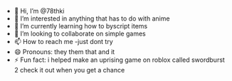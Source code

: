- 👋 Hi, I’m @78thki
- 👀 I’m interested in anything that has to do with anime
- 🌱 I’m currently learning how to byscript items
- 💞️ I’m looking to collaborate on simple games
- 📫 How to reach me -just dont try
- 😄 Pronouns: they them that and it
- ⚡ Fun fact: i helped make an uprising game on roblox called swordburst 2 check it out when you get a chance

<!---
78thki/78thki is a ✨ special ✨ repository because its `README.md` (this file) appears on your GitHub profile.
You can click the Preview link to take a look at your changes.
--->
